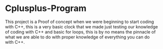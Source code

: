 # Cplusplus-Program
This project is a Proof of concept when we were beginning to start coding with C++, this is a very basic clock that we made just testing our knowledge of coding with C++ and basic for loops, this is by no means the pinnacle of what we are able to do with proper knowledge of everything you can do with C++.

